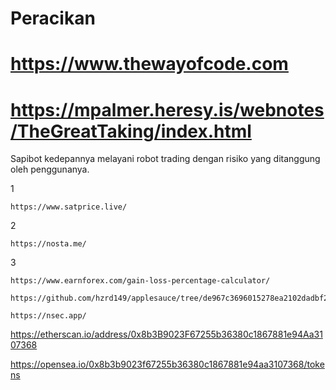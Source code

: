 # Peracikan
# https://www.thewayofcode.com
# https://mpalmer.heresy.is/webnotes/TheGreatTaking/index.html

Sapibot kedepannya melayani robot trading dengan risiko yang ditanggung oleh penggunanya.

1
```
https://www.satprice.live/
```
2
```
https://nosta.me/
```
3
```
https://www.earnforex.com/gain-loss-percentage-calculator/
```
```
https://github.com/hzrd149/applesauce/tree/de967c3696015278ea2102dadbf27fcbc6128bc8
```
```
https://nsec.app/
```
https://etherscan.io/address/0x8b3B9023F67255b36380c1867881e94Aa3107368

https://opensea.io/0x8b3b9023f67255b36380c1867881e94aa3107368/tokens
